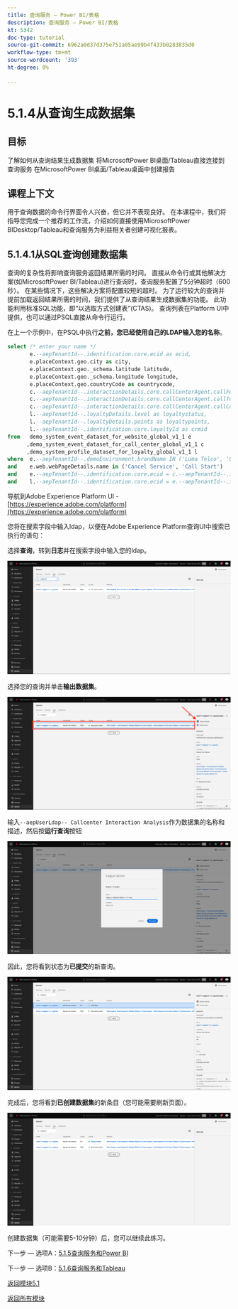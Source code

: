 ```yaml
---
title: 查询服务 — Power BI/表格
description: 查询服务 — Power BI/表格
kt: 5342
doc-type: tutorial
source-git-commit: 6962a0d37d375e751a05ae99b4f433b0283835d0
workflow-type: tm+mt
source-wordcount: '393'
ht-degree: 0%

---
```


# 5.1.4从查询生成数据集

## 目标

了解如何从查询结果生成数据集
将MicrosoftPower BI桌面/Tableau直接连接到查询服务
在MicrosoftPower BI桌面/Tableau桌面中创建报告

## 课程上下文

用于查询数据的命令行界面令人兴奋，但它并不表现良好。 在本课程中，我们将指导您完成一个推荐的工作流，介绍如何直接使用MicrosoftPower BIDesktop/Tableau和查询服务为利益相关者创建可视化报表。

## 5.1.4.1从SQL查询创建数据集

查询的复杂性将影响查询服务返回结果所需的时间。 直接从命令行或其他解决方案(如MicrosoftPower BI/Tableau)进行查询时，查询服务配置了5分钟超时（600秒）。 在某些情况下，这些解决方案将配置较短的超时。 为了运行较大的查询并提前加载返回结果所需的时间，我们提供了从查询结果生成数据集的功能。 此功能利用标准SQL功能，即“以选取方式创建表”(CTAS)。 查询列表在Platform UI中提供，也可以通过PSQL直接从命令行运行。

在上一个示例中，在PSQL中执行&#x200B;**之前，您已经使用自己的LDAP输入您的名称**。

```sql
select /* enter your name */
       e.--aepTenantId--.identification.core.ecid as ecid,
       e.placeContext.geo.city as city,
       e.placeContext.geo._schema.latitude latitude,
       e.placeContext.geo._schema.longitude longitude,
       e.placeContext.geo.countryCode as countrycode,
       c.--aepTenantId--.interactionDetails.core.callCenterAgent.callFeeling as callFeeling,
       c.--aepTenantId--.interactionDetails.core.callCenterAgent.callTopic as callTopic,
       c.--aepTenantId--.interactionDetails.core.callCenterAgent.callContractCancelled as contractCancelled,
       l.--aepTenantId--.loyaltyDetails.level as loyaltystatus,
       l.--aepTenantId--.loyaltyDetails.points as loyaltypoints,
       l.--aepTenantId--.identification.core.loyaltyId as crmid
from   demo_system_event_dataset_for_website_global_v1_1 e
      ,demo_system_event_dataset_for_call_center_global_v1_1 c
      ,demo_system_profile_dataset_for_loyalty_global_v1_1 l
where  e.--aepTenantId--.demoEnvironment.brandName IN ('Luma Telco', 'Citi Signal')
and    e.web.webPageDetails.name in ('Cancel Service', 'Call Start')
and    e.--aepTenantId--.identification.core.ecid = c.--aepTenantId--.identification.core.ecid
and    l.--aepTenantId--.identification.core.ecid = e.--aepTenantId--.identification.core.ecid;
```

导航到Adobe Experience Platform UI - [https://experience.adobe.com/platform](https://experience.adobe.com/platform)

您将在搜索字段中输入ldap，以便在Adobe Experience Platform查询UI中搜索已执行的语句：

选择&#x200B;**查询**，转到&#x200B;**日志**&#x200B;并在搜索字段中输入您的ldap。

![search-query-for-ctas.png](./images/search-query-for-ctas.png)

选择您的查询并单击&#x200B;**输出数据集**。

![search-query-for-ctas.png](./images/search-query-for-ctasa.png)

输入`--aepUserLdap-- Callcenter Interaction Analysis`作为数据集的名称和描述，然后按&#x200B;**运行查询**&#x200B;按钮

![create-ctas-dataset.png](./images/create-ctas-dataset.png)

因此，您将看到状态为&#x200B;**已提交**&#x200B;的新查询。

![ctas-query-submitted.png](./images/ctas-query-submitted.png)

完成后，您将看到&#x200B;**已创建数据集**&#x200B;的新条目（您可能需要刷新页面）。

![ctas-dataset-created.png](./images/ctas-dataset-created.png)

创建数据集（可能需要5-10分钟）后，您可以继续此练习。

下一步 — 选项A：[5.1.5查询服务和Power BI](./ex5.md)

下一步 — 选项B：[5.1.6查询服务和Tableau](./ex6.md)

[返回模块5.1](./query-service.md)

[返回所有模块](../../../overview.md)
